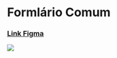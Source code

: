 <h1>Formlário Comum</h1>

<h3><a href = 'https://www.figma.com/file/Nws1KWB7DyXBw8L6wXb9mp/Stage-03---Formul%C3%A1rio-intermedi%C3%A1rio/duplicate'>Link Figma</a></h3>

<img src = 'https://i.postimg.cc/Vvpd61n4/Formul-rio-2.png'>
